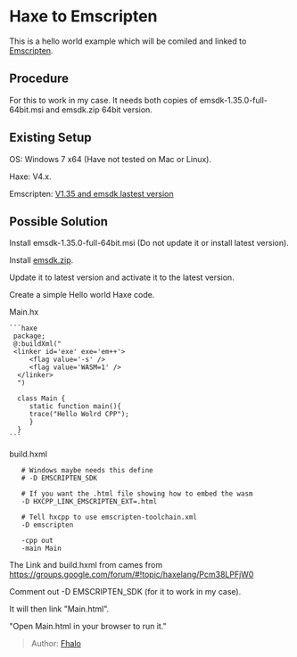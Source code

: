 [tags]: / "Haxe, Emscripten"
# Haxe to Emscripten
This is a hello world example which will be comiled and linked to [Emscripten](https://emscripten.org/).

## Procedure
For this to work in my case. It needs both copies of emsdk-1.35.0-full-64bit.msi and emsdk.zip 64bit version.

## Existing Setup
  OS: Windows 7 x64 (Have not tested on Mac or Linux).  
  
  Haxe: V4.x.  

  Emscripten: [V1.35 and emsdk lastest version](https://s3.amazonaws.com/mozilla-games/emscripten/releases/emsdk-1.35.0-full-64bit.exe)

## Possible Solution
   Install emsdk-1.35.0-full-64bit.msi (Do not update it or install latest version).  

   Install [emsdk.zip](https://emscripten.org/docs/getting_started/downloads.html).  
   
   Update it to latest version and activate it to the latest version.  
   
   Create a simple Hello world Haxe code.
   
   Main.hx
   
    ```haxe
     package;
     @:buildXml("
     <linker id='exe' exe='em++'>
         <flag value='-s' />
         <flag value='WASM=1' />
      </linker>
      ")

      class Main {
         static function main(){
         trace("Hello Wolrd CPP");
         }
      }
    ```
    
   build.hxml
   ```build
      # Windows maybe needs this define
      # -D EMSCRIPTEN_SDK
      
      # If you want the .html file showing how to embed the wasm
      -D HXCPP_LINK_EMSCRIPTEN_EXT=.html
      
      # Tell hxcpp to use emscripten-toolchain.xml
      -D emscripten
      
      -cpp out
      -main Main
   ```
   The Link and build.hxml from cames from  <https://groups.google.com/forum/#!topic/haxelang/Pcm38LPFjW0>  
   
   Comment out -D EMSCRIPTEN_SDK (for it to work in my case).  
   
   It will then link "Main.html".
   
   "Open Main.html in your browser to run it."
 


> Author: [Fhalo](https://github.com/Fhalo48)
